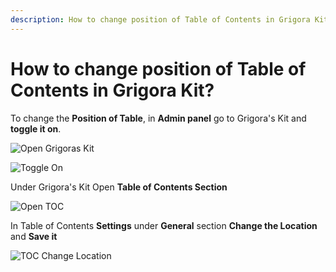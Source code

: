 ```yaml
---
description: How to change position of Table of Contents in Grigora Kit?
---
```


# How to change position of Table of Contents in Grigora Kit?

To change the **Position of Table**, in **Admin panel** go to Grigora's Kit and **toggle it on**.

![Open Grigoras Kit](/img/tutorial/cptc1selectGrigoraskit.png)

![Toggle On](/img/tutorial/cptc2toggleon.png)

Under Grigora's Kit Open **Table of Contents Section**

![Open TOC](/img/tutorial/cptc3tableOfContents.png)

In Table of Contents **Settings** under **General** section **Change the Location** and **Save it**

![TOC Change Location](/img/tutorial/cptc4ChangeLocation.png)